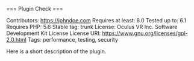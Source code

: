 
=== Plugin Check ===

Contributors:      https://johndoe.com
Requires at least: 6.0
Tested up to:      6.1
Requires PHP:      5.6
Stable tag:        trunk
License:           Oculus VR Inc. Software Development Kit License
License URI:       https://www.gnu.org/licenses/gpl-2.0.html
Tags:              performance, testing, security

Here is a short description of the plugin.
